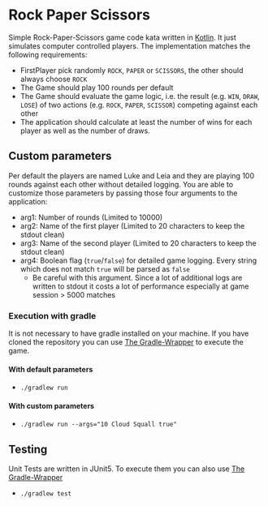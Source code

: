 # Rock Paper Scissors

Simple Rock-Paper-Scissors game code kata written in [Kotlin](https://kotlinlang.org/). It just simulates computer
controlled players. The implementation matches the following requirements:
- FirstPlayer pick randomly `ROCK`, `PAPER` or `SCISSORS`, the other should always choose `ROCK`
- The Game should play 100 rounds per default
- The Game should evaluate the game logic, i.e. the result (e.g. `WIN`, `DRAW`, `LOSE`) of two actions 
(e.g. `ROCK`, `PAPER`, `SCISSOR`) competing against each other
- The application should calculate at least the number of wins for each player as well as the number of draws.


## Custom parameters

Per default the players are named Luke and Leia and they are playing 100 rounds against each other without detailed logging.
You are able to customize those parameters by passing those four arguments to the application:
- arg1: Number of rounds (Limited to 10000)
- arg2: Name of the first player (Limited to 20 characters to keep the stdout clean)
- arg3: Name of the second player (Limited to 20 characters to keep the stdout clean)
- arg4: Boolean flag (`true`/`false`) for detailed game logging. Every string which does not match `true` will be parsed
 as `false`
    - Be careful with this argument. Since a lot of additional logs are written to stdout it costs a lot of performance
     especially at game session > 5000 matches


### Execution with gradle

It is not necessary to have gradle installed on your machine. If you have cloned the repository you can use 
[The Gradle-Wrapper](https://docs.gradle.org/current/userguide/gradle_wrapper.html) to execute the game.


#### With default parameters

- `./gradlew run`


#### With custom parameters

- `./gradlew run --args="10 Cloud Squall true"`

## Testing

Unit Tests are written in JUnit5. To execute them you can also use [The Gradle-Wrapper](https://docs.gradle.org/current/userguide/gradle_wrapper.html)
- `./gradlew test`
